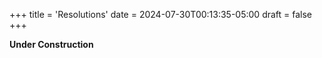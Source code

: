 +++
title = 'Resolutions'
date = 2024-07-30T00:13:35-05:00
draft = false
+++

**Under Construction**